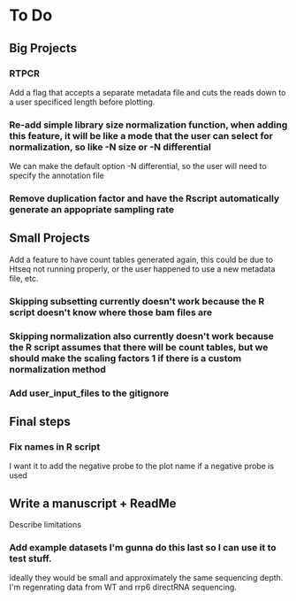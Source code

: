 # To Do

## Big Projects
### RTPCR
Add a flag that accepts a separate metadata file and cuts the reads down to a user specificed length before plotting.

### Re-add simple library size normalization function, when adding this feature, it will be like a mode that the user can select for normalization, so like -N size or -N differential 
We can make the default option -N differential, so the user will need to specify the annotation file

### Remove duplication factor and have the Rscript automatically generate an appopriate sampling rate

## Small Projects 
Add a feature to have count tables generated again, this could be due to Htseq not running properly, or the user happened to use a new metadata file, etc. 

### Skipping subsetting currently doesn't work because the R script doesn't know where those bam files are 
### Skipping normalization also currently doesn't work because the R script assumes that there will be count tables, but we should make the scaling factors 1 if there is a custom normalization method 

### Add user_input_files to the gitignore

## Final steps
### Fix names in R script
I want it to add the negative probe to the plot name if a negative probe is used

## Write a manuscript + ReadMe
Describe limitations

### Add example datasets I'm gunna do this last so I can use it to test stuff.
ideally they would be small and approximately the same sequencing depth.
I'm regenrating data from WT and rrp6 directRNA sequencing. 
